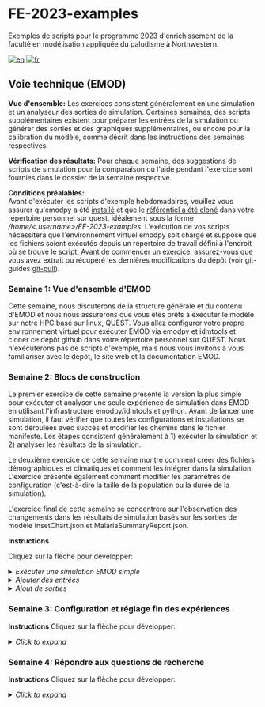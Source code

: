 # FE-2023-examples
Exemples de scripts pour le programme 2023 d'enrichissement de la faculté en modélisation appliquée du paludisme à Northwestern.

[![en](https://img.shields.io/badge/lang-en-blue.svg)](https://github.com/numalariamodeling/FE-2023-examples/blob/main/README.md)
[![fr](https://img.shields.io/badge/lang-fr-red.svg)](https://github.com/numalariamodeling/FE-2023-examples/blob/main/README.fr.md)

## Voie technique (EMOD)

**Vue d'ensemble:** 
Les exercices consistent généralement en une simulation et un analyseur des sorties de simulation. 
Certaines semaines, des scripts supplémentaires existent pour préparer les entrées de la simulation ou générer des sorties et des graphiques supplémentaires, ou encore pour la calibration du modèle, comme décrit dans les instructions des semaines respectives.

**Vérification des résultats:**
Pour chaque semaine, des suggestions de scripts de simulation pour la comparaison ou l'aide pendant l'exercice sont fournies dans le dossier de la semaine respective.

**Conditions préalables:**  
Avant d'exécuter les scripts d'exemple hebdomadaires, veuillez vous assurer qu'emodpy a été [installé](https://faculty-enrich-2022.netlify.app/modules/install-emod/)
et que le [référentiel a été cloné](https://docs.github.com/en/repositories/creating-and-managing-repositories/cloning-a-repository)
dans votre répertoire personnel sur quest, idéalement sous la forme _/home/<.username>/FE-2023-examples_.
L'exécution de vos scripts nécessitera que l'environnement virtuel emodpy soit chargé et suppose que les fichiers soient exécutés depuis un répertoire de travail défini à l'endroit où se trouve le script. Avant de commencer un exercice, assurez-vous que vous avez extrait ou récupéré les dernières modifications du dépôt (voir git-guides [git-pull](https://github.com/git-guides/git-pull)).

### Semaine 1: Vue d'ensemble d'EMOD
Cette semaine, nous discuterons de la structure générale et du contenu d'EMOD et nous nous assurerons que vous êtes prêts à exécuter le modèle sur notre HPC basé sur linux, QUEST. Vous allez configurer votre propre environnement virtuel pour exécuter EMOD via emodpy et idmtools et cloner ce dépôt github dans votre répertoire personnel sur QUEST. Nous n'exécuterons pas de scripts d'exemple, mais nous vous invitons à vous familiariser avec le dépôt, le site web et la documentation EMOD.

### Semaine 2: Blocs de construction
Le premier exercice de cette semaine présente la version la plus simple pour exécuter et analyser une seule expérience de simulation dans EMOD en utilisant l'infrastructure emodpy/idmtools et python. Avant de lancer une simulation, il faut vérifier que toutes les configurations et installations se sont déroulées avec succès et modifier les chemins dans le fichier manifeste. Les étapes consistent généralement à 1) exécuter la simulation et 2) analyser les résultats de la simulation. 

Le deuxième exercice de cette semaine montre comment créer des fichiers démographiques et climatiques et comment les intégrer dans la simulation. L'exercice présente également comment modifier les paramètres de configuration (c'est-à-dire la taille de la population ou la durée de la simulation).

L'exercice final de cette semaine se concentrera sur l'observation des changements dans les résultats de simulation basés sur les sorties de modèle InsetChart.json et MalariaSummaryReport.json.

**Instructions**

Cliquez sur la flèche pour développer:
<details><summary><span><em>Exécuter une simulation EMOD simple</em></span></summary>
<p>

- Naviguez vers votre copie locale de ce dépôt sur QUEST: `cd ~/FE-2023-examples`.
- Ajustez les chemins dans `manifest.py` en ajoutant votre nom d'utilisateur/netID à la fin du répertoire de travail: `/projects/b1139/FE-2023-examples/experiments/<username>`. This will help your track your simulations separately from other participants.
- Chargez votre environnement virtuel emodpy `SLURM_LOCAL`.
- Lancez la simulation avec `python3 example_run.py -l`.
- Attendez la fin de la simulation (~2 minutes)
- Allez dans le dossier `expériences/<votre nom d'utilisateur>` pour trouver l'expérience générée - elle sera sous un ensemble de chaînes alphanumériques à 16 chiffres. La structure de ces chaînes est `Suite > Experiment > Simulations`. En raison des systèmes de gestion actuels de SLURM, vous ne serez pas en mesure de voir le nom de l'expérience donné dans le script `example_run.py`; cependant, il peut être trouvé dans les fichiers metadata.json de niveau expérience et simulation. Vous pouvez également choisir de trier vos fichiers en fonction du temps, de sorte que les expériences les plus récentes apparaissent en premier. Jetez un coup d'œil à ce qui a été généré même dans cette simple exécution.

</p>
</details>

<details><summary><span><em>Ajouter des entrées</em></span></summary>
<p>

Cet exercice montre comment créer des fichiers démographiques et climatiques et comment les intégrer dans la simulation. Il présente également comment modifier les paramètres de configuration (par exemple, le nombre d'exécutions ou la durée de la simulation). Effectuez toutes les étapes ci-dessous avant d'exécuter l'exemple suivant.



1. Extraction des données climatiques et ajout aux simulations
    - Regardez le fichier `example_site.csv` dans le [dossier inputs] (https://github.com/numalariamodeling/FE-2023-examples/tree/main/inputs). Ce fichier contient les coordonnées d'un site d'exemple en Ouganda et établit que ce sera notre "Nœud 1" dans le modèle. Vous pouvez utiliser ces coordonnées ou sélectionner un site différent (et ajuster les coordonnées en conséquence) si vous le souhaitez pour le reste de cet exemple.
    - Ensuite, nous allons exécuter `extract_weather.py` - ce script va lancer le générateur de météo. Remarquez qu'il lit les informations de `example_site.csv` pour chercher le bon site et vous pouvez demander la météo pour la période qui vous intéresse. Vous verrez aussi que la plateforme pour cela s'appelle *Calculon* - c'est le HPC de l'IDM _(nécessite un accès à la base de données climatiques: demandez à quelqu'un de l'équipe NU)_.
    - Nous pouvons aussi lancer `recreate_weather.py` qui convertira les fichiers météo que nous venons de générer en un format csv que nous pourrons modifier. Pour cet exemple, nous n'avons pas besoin de faire de modifications mais cela peut être utile pour des questions de recherche telles que celles relatives au changement climatique. Après avoir effectué toutes les modifications dans le script, nous reconvertissons le csv en fichiers météo.
    - Maintenant que vous savez ce que font les scripts, chargez votre environnement virtuel et utilisez `python3 extract_weather.py` pour lancer l'extraction. Entrez les informations d'identification pour accéder à Calculon et attendez que vos fichiers météo soient générés, quand c'est terminé, vérifiez les entrées de votre dépôt pour vous assurer que les fichiers sont là. Lancez ensuite `python3 recreate_weather.py` et vérifiez que les fichiers météo modifiés ont été créés. Assurez-vous de vérifier le script `recreate_weather.py` pour voir où ils doivent être situés.
    - Copiez `example_run.py` et nommez-le `example_run_inputs.py` et dans le script changez le nom de l'expérience en `f'{user}_FE_example_inputs'`.
    - Mettez à jour les paramètres par défaut dans la fonction `set_param_fn()` de votre script de simulation (`example_run_inputs.py`). Vous devrez également ajouter votre dossier de fichiers climatiques en tant que répertoire d'actifs à la tâche EMODTask dans general_sim(), ceci doit être défini après que la tâche soit définie et avant que l'expérience soit créée. Il est recommandé de mettre ce répertoire après le "set sif":
   
```py
def set_param_fn():
    ## existing contents
    config.parameters.Air_Temperature_Filename = os.path.join('climate','example_air_temperature_daily.bin')
    config.parameters.Land_Temperature_Filename = os.path.join('climate','example_air_temperature_daily.bin')
    config.parameters.Rainfall_Filename = os.path.join('climate','example_rainfall_daily.bin')
    config.parameters.Relative_Humidity_Filename = os.path.join('climate', 'example_relative_humidity_daily.bin')

```
    
```py
def general_sim():   
    ## existing contents
    task.set_sif(manifest.SIF_PATH, platform)
    
    # add weather directory as an asset
    task.common_assets.add_directory(os.path.join(manifest.input_dir, "example_weather", "out"), relative_path="climate")
```

2. Ajouter des données démographiques
    - Vous avez peut-être remarqué la fonction `build_demog()` dans le premier exemple, nous allons maintenant l'examiner plus en détail. Il y a plusieurs façons d'ajouter des détails démographiques à nos simulations, principalement avec un nouveau générateur où nous ajoutons des détails au fur et à mesure ou à partir d'un csv ou nous pouvons lire dans un fichier json pré-fait. Ici, nous allons utiliser la commande `from_template_node` dans emodpy_malaria demographics avec quelques informations de base, comme la latitude et la longitude. Nous devons importer cette fonctionnalité directement depuis emodpy_malaria - vous devriez voir ceci en haut de votre script
    - Dans la fonction `build_demog()`, vous devriez voir la commande template node, ajouter la latitude et la longitude pour votre site d'exemple et augmenter la taille de l'échantillon à 1000.
    - Nous voulons également ajouter la dynamique vitale d'équilibre à notre script. Cela permettra d'égaliser les taux de naissance et de mortalité afin d'avoir une population relativement stable dans nos simulations. Pour certaines expériences, il peut être souhaitable de les définir séparément, mais pour l'instant, cette version simple répondra à nos besoins. Ajoutez `SetEquilibriumVitalDynamics()` directement au fichier de démographie que nous créons dans la fonction générateur (comme vu ci-dessous).
    - Il existe de nombreux aspects de la démographie que nous pouvons spécifier, tels que la dynamique vitale mentionnée précédemment, les distributions de risque et les distributions d'âge. L'emod_api contient des distributions d'âge existantes. Nous devrons importer ces distributions prédéfinies, puis les ajouter avec `SetAgeDistribution` à notre fichier démographique. Essayons d'ajouter la distribution générale pour l'Afrique sub-saharienne.
    
```py
import emodpy_malaria.demographics.MalariaDemographics as Demographics
import emod_api.demographics.PreDefinedDistributions as Distributions

def build_demog():
    """
    This function builds a demographics input file for the DTK using emod_api.
    """

    demog = Demographics.from_template_node(lat=0.4479, lon=33.2026, pop=1000, name="Example_Site")
    demog.SetEquilibriumVitalDynamics()
    
    age_distribution = Distributions.AgeDistribution_SSAfrica
    demog.SetAgeDistribution(age_distribution)

    return demog
```

3. Modification des configurations
    - Nous voulons aussi souvent modifier certains des [paramètres de configuration](https://docs.idmod.org/projects/emod-malaria/en/latest/parameter-configuration.html) qui contrôlent des choses comme le modèle intra-hôte, les vecteurs, et la configuration de la simulation. Dans `example_run.py`, nous définissons les paramètres par défaut de l'équipe paludisme en utilisant `config = conf.set_team_defaults(config, manifest)`, mais nous pouvons aussi spécifier des paramètres individuels comme nous l'avons fait avec les noms des fichiers climatiques. Commençons par des choses simples comme ajouter le réglage de la `Simulation_Duration` (combien de temps la simulation doit se dérouler en jours) et le `Run_Number` (la graine aléatoire pour la simulation) dans `set_param_fn()`. On peut faire ces deux choses directement en les référençant comme `config.parameters.<param_name>` et en les rendant égaux à la valeur désirée. L'équipe utilise généralement une structure de `sim_years*365` avec sim_years défini globalement, en haut du script sous toutes les importations, pour définir la durée.
    - Définissez la durée à 1 an et le numéro d'exécution à n'importe quel nombre de votre choix.
    - Ensuite, nous allons ajouter quelques espèces de moustiques. Il y a une fonction spécifique pour cela, `add_species()` dans la configuration de emodpy_malaria malaria config. Essayez d'ajouter *A. gambiae*, *A. arabiensis*, et *A. funestus* à votre fichier de configuration:
    
```py    
sim_years = 1

def set_param_fn():
    ## existing contents
    
    conf.add_species(config, manifest, ["gambiae", "arabiensis", "funestus"])

    config.parameters.Simulation_Duration = sim_years*365
    config.parameters.Run_Number = 5
```

4. Maintenant que vous avez ajouté ces changements, essayez de lancer votre nouveau script avec `python3 example_run_input.py -l`. Une fois qu'il a réussi, allez vérifier ce qui a été exécuté. Voyez-vous les modifications apportées à votre demographics.json et au dossier climate dans le répertoire `Assets` de l'expérience? Et dans le fichier config.json ou stdout.txt? Vous devriez également voir [`InsetChart.json`](https://docs.idmod.org/projects/emod-malaria/en/latest/software-report-inset-chart.html) dans le dossier de sortie de la simulation - c'est le rapport par défaut d'EMOD qui vous donnera une idée de ce qui se passe dans votre simulation. Nous explorerons ce sujet plus tard dans la section Analyse de la Semaine 2.

</p>
</details>


<details><summary><span><em>Ajout de sorties</em></span></summary>
<p>


</p>
</details>

### Semaine 3: Configuration et réglage fin des expériences

**Instructions**
Cliquez sur la flèche pour développer:
<details><summary><span><em>Click to expand</em></span></summary>
<p>

</p>
</details>

### Semaine 4: Répondre aux questions de recherche

**Instructions**
Cliquez sur la flèche pour développer:
<details><summary><span><em>Click to expand</em></span></summary>
<p

</p>
</details>
